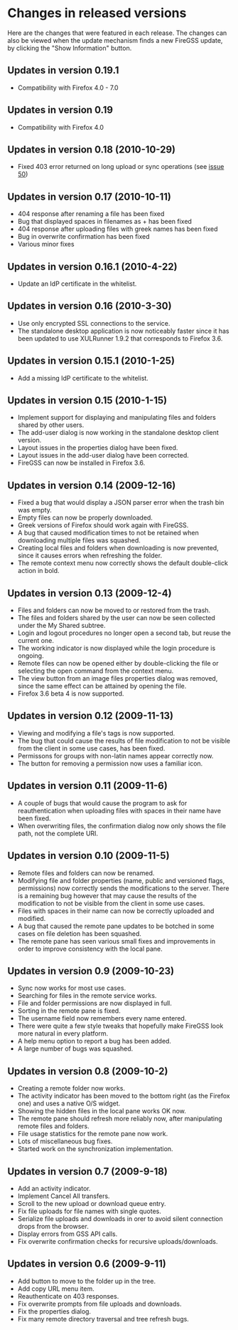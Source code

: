 # Changes in released versions #

Here are the changes that were featured in each release. The changes can also be viewed when the update mechanism finds a new FireGSS update, by clicking the "Show Information" button.

## Updates in version 0.19.1 ##
  * Compatibility with Firefox 4.0 - 7.0

## Updates in version 0.19 ##
  * Compatibility with Firefox 4.0

## Updates in version 0.18 (2010-10-29) ##
  * Fixed 403 error returned on long upload or sync operations (see [issue 50](https://code.google.com/p/firegss/issues/detail?id=50))

## Updates in version 0.17 (2010-10-11) ##
  * 404 response after renaming a file has been fixed
  * Bug that displayed spaces in filenames as + has been fixed
  * 404 response after uploading files with greek names has been fixed
  * Bug in overwrite confirmation has been fixed
  * Various minor fixes

## Updates in version 0.16.1 (2010-4-22) ##

  * Update an IdP certificate in the whitelist.

## Updates in version 0.16 (2010-3-30) ##

  * Use only encrypted SSL connections to the service.
  * The standalone desktop application is now noticeably faster since it has been updated to use XULRunner 1.9.2 that corresponds to Firefox 3.6.

## Updates in version 0.15.1 (2010-1-25) ##

  * Add a missing IdP certificate to the whitelist.

## Updates in version 0.15 (2010-1-15) ##

  * Implement support for displaying and manipulating files and folders shared by other users.
  * The add-user dialog is now working in the standalone desktop client version.
  * Layout issues in the properties dialog have been fixed.
  * Layout issues in the add-user dialog have been corrected.
  * FireGSS can now be installed in Firefox 3.6.

## Updates in version 0.14 (2009-12-16) ##

  * Fixed a bug that would display a JSON parser error when the trash bin was empty.
  * Empty files can now be properly downloaded.
  * Greek versions of Firefox should work again with FireGSS.
  * A bug that caused modification times to not be retained when downloading multiple files was squashed.
  * Creating local files and folders when downloading is now prevented, since it causes errors when refreshing the folder.
  * The remote context menu now correctly shows the default double-click action in bold.

## Updates in version 0.13 (2009-12-4) ##

  * Files and folders can now be moved to or restored from the trash.
  * The files and folders shared by the user can now be seen collected under the My Shared subtree.
  * Login and logout procedures no longer open a second tab, but reuse the current one.
  * The working indicator is now displayed while the login procedure is ongoing.
  * Remote files can now be opened either by double-clicking the file or selecting the open command from the context menu.
  * The view button from an image files properties dialog was removed, since the same effect can be attained by opening the file.
  * Firefox 3.6 beta 4 is now supported.

## Updates in version 0.12 (2009-11-13) ##

  * Viewing and modifying a file's tags is now supported.
  * The bug that could cause the results of file modification to not be visible from the client in some use cases, has been fixed.
  * Permissons for groups with non-latin names appear correctly now.
  * The button for removing a permission now uses a familiar icon.

## Updates in version 0.11 (2009-11-6) ##

  * A couple of bugs that would cause the program to ask for reauthentication when uploading files with spaces in their name have been fixed.
  * When overwriting files, the confirmation dialog now only shows the file path, not the complete URI.

## Updates in version 0.10 (2009-11-5) ##

  * Remote files and folders can now be renamed.
  * Modifying file and folder properties (name, public and versioned flags, permissions) now correctly sends the modifications to the server. There is a remaining bug however that may cause the results of the modification to not be visible from the client in some use cases.
  * Files with spaces in their name can now be correctly uploaded and modified.
  * A bug that caused the remote pane updates to be botched in some cases on file deletion has been squashed.
  * The remote pane has seen various small fixes and improvements in order to improve consistency with the local pane.

## Updates in version 0.9 (2009-10-23) ##

  * Sync now works for most use cases.
  * Searching for files in the remote service works.
  * File and folder permissions are now displayed in full.
  * Sorting in the remote pane is fixed.
  * The username field now remembers every name entered.
  * There were quite a few style tweaks that hopefully make FireGSS look more natural in every platform.
  * A help menu option to report a bug has been added.
  * A large number of bugs was squashed.

## Updates in version 0.8 (2009-10-2) ##

  * Creating a remote folder now works.
  * The activity indicator has been moved to the bottom right (as the Firefox one) and uses a native O/S widget.
  * Showing the hidden files in the local pane works OK now.
  * The remote pane should refresh more reliably now, after manipulating remote files and folders.
  * File usage statistics for the remote pane now work.
  * Lots of miscellaneous bug fixes.
  * Started work on the synchronization implementation.

## Updates in version 0.7 (2009-9-18) ##

  * Add an activity indicator.
  * Implement Cancel All transfers.
  * Scroll to the new upload or download queue entry.
  * Fix file uploads for file names with single quotes.
  * Serialize file uploads and downloads in orer to avoid silent connection drops from the browser.
  * Display errors from GSS API calls.
  * Fix overwrite confirmation checks for recursive uploads/downloads.

## Updates in version 0.6 (2009-9-11) ##

  * Add button to move to the folder up in the tree.
  * Add copy URL menu item.
  * Reauthenticate on 403 responses.
  * Fix overwrite prompts from file uploads and downloads.
  * Fix the properties dialog.
  * Fix many remote directory traversal and tree refresh bugs.